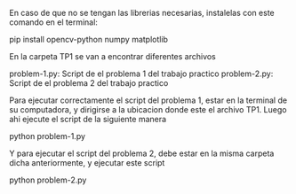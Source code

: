 En caso de que no se tengan las librerias necesarias, instalelas con este comando en el terminal:

pip install opencv-python numpy matplotlib


En la carpeta TP1 se van a encontrar diferentes archivos

problem-1.py: Script de el problema 1 del trabajo practico
problem-2.py: Script de el problema 2 del trabajo practico

Para ejecutar correctamente el script del problema 1, estar en la terminal de su computadora, y dirigirse a la ubicacion donde este el archivo TP1. Luego ahi ejecute el script de la siguiente manera

python problem-1.py

Y para ejecutar el script del problema 2, debe estar en la misma carpeta dicha anteriormente, y ejecutar este script

python problem-2.py

